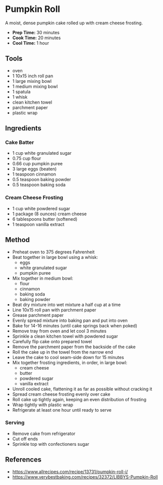 # Pumpkin Roll

A moist, dense pumpkin cake rolled up with cream cheese frosting.

- **Prep Time:** 30 minutes
- **Cook Time:** 20 minutes
- **Cool Time:** 1 hour

## Tools

- oven
- 1 10x15 inch roll pan
- 1 large mixing bowl
- 1 medium mixing bowl
- 1 spatula
- 1 whisk
- clean kitchen towel
- parchment paper
- plastic wrap

## Ingredients

### Cake Batter

- 1 cup white granulated sugar
- 0.75 cup flour
- 0.66 cup pumpkin puree
- 3 large eggs (beaten)
- 1 teaspoon cinnamon
- 0.5 teaspoon baking powder
- 0.5 teaspoon baking soda

### Cream Cheese Frosting

- 1 cup white powdered sugar
- 1 package (8 ounces) cream cheese
- 6 tablespoons butter (softened)
- 1 teaspoon vanilla extract

## Method

- Preheat oven to 375 degrees Fahrenheit
- Beat together in large bowl using a whisk:
    - eggs
    - white granulated sugar
    - pumpkin puree
- Mix together in medium bowl:
    - flour
    - cinnamon
    - baking soda
    - baking powder
- Beat dry mixture into wet mixture a half cup at a time
- Line 10x15 roll pan with parchment paper
- Grease parchment paper
- Evenly spread mixture into baking pan and put into oven
- Bake for 14-16 minutes (until cake springs back when poked)
- Remove tray from oven and let cool 3 minutes
- Sprinkle a clean kitchen towel with powdered sugar
- Carefully flip cake onto prepared towel
- Remove the parchment paper from the backside of the cake
- Roll the cake up in the towel from the narrow end
- Leave the cake to cool seam-side down for 15 minutes
- Mix together frosting ingredients, in order, in large bowl:
    - cream cheese
    - butter
    - powdered sugar
    - vanilla extract
- Unroll cooled cake, flattening it as far as possible without cracking it
- Spread cream cheese frosting evenly over cake
- Roll cake up tightly again, keeping an even distribution of frosting
- Wrap tightly with plastic wrap
- Refrigerate at least one hour until ready to serve

### Serving

- Remove cake from refrigerator
- Cut off ends
- Sprinkle top with confectioners sugar

## References

- https://www.allrecipes.com/recipe/13731/pumpkin-roll-i/
- https://www.verybestbaking.com/recipes/32372/LIBBYS-Pumpkin-Roll
